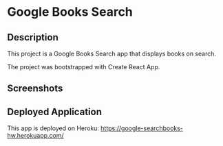 # Google Books Search

## Description
This project is a Google Books Search app that displays books on search. 

The project was bootstrapped with Create React App.

## Screenshots

## Deployed Application

This app is deployed on Heroku: https://google-searchbooks-hw.herokuapp.com/ 

